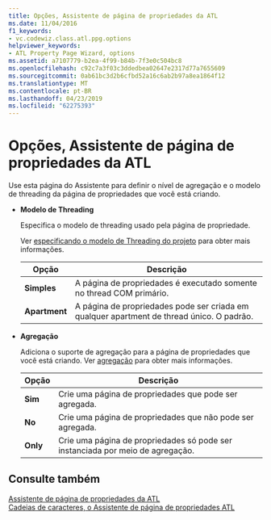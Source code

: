 ```yaml
---
title: Opções, Assistente de página de propriedades da ATL
ms.date: 11/04/2016
f1_keywords:
- vc.codewiz.class.atl.ppg.options
helpviewer_keywords:
- ATL Property Page Wizard, options
ms.assetid: a7107779-b2ea-4f99-b84b-7f3e0c504bc8
ms.openlocfilehash: c92c7a3f03c3ddedbea02647e2317d77a7655609
ms.sourcegitcommit: 0ab61bc3d2b6cfbd52a16c6ab2b97a8ea1864f12
ms.translationtype: MT
ms.contentlocale: pt-BR
ms.lasthandoff: 04/23/2019
ms.locfileid: "62275393"
---
```

# <a name="options-atl-property-page-wizard"></a>Opções, Assistente de página de propriedades da ATL

Use esta página do Assistente para definir o nível de agregação e o modelo de threading da página de propriedades que você está criando.

- **Modelo de Threading**

   Especifica o modelo de threading usado pela página de propriedade.

   Ver [especificando o modelo de Threading do projeto](../../atl/specifying-the-threading-model-for-a-project-atl.md) para obter mais informações.

   |Opção|Descrição|
   |------------|-----------------|
   |**Simples**|A página de propriedades é executado somente no thread COM primário.|
   |**Apartment**|A página de propriedades pode ser criada em qualquer apartment de thread único. O padrão.|

- **Agregação**

   Adiciona o suporte de agregação para a página de propriedades que você está criando. Ver [agregação](../../atl/aggregation.md) para obter mais informações.

   |Opção|Descrição|
   |------------|-----------------|
   |**Sim**|Crie uma página de propriedades que pode ser agregada.|
   |**No**|Crie uma página de propriedades que não pode ser agregada.|
   |**Only**|Crie uma página de propriedades só pode ser instanciada por meio de agregação.|

## <a name="see-also"></a>Consulte também

[Assistente de página de propriedades da ATL](../../atl/reference/atl-property-page-wizard.md)<br/>
[Cadeias de caracteres, o Assistente de página de propriedades ATL](../../atl/reference/strings-atl-property-page-wizard.md)
